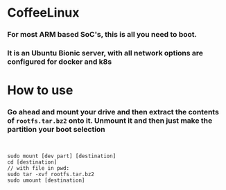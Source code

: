 # CoffeeLinux

### For most ARM based SoC's, this is all you need to boot. 
### It is an Ubuntu Bionic server, with all network options are configured for docker and k8s

# How to use

### Go ahead and mount your drive and then extract the contents of ```rootfs.tar.bz2``` onto it. Unmount it and then just make the partition your boot selection


```shell


sudo mount [dev part] [destination]
cd [destination]
// with file in pwd:
sudo tar -xvf rootfs.tar.bz2 
sudo umount [destination]
```
